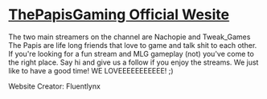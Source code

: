# [ThePapisGaming Official Wesite](https://fluentlynx.github.io/TPG/)

The two main streamers on the channel are Nachopie and Tweak_Games The Papis are life long friends that love to game and talk shit to each other. If you're looking for a fun stream and MLG gameplay (not) you've come to the right place. Say hi and give us a follow if you enjoy the streams. We just like to have a good time! WE LOVEEEEEEEEEEE! ;)

Website Creator: Fluentlynx
